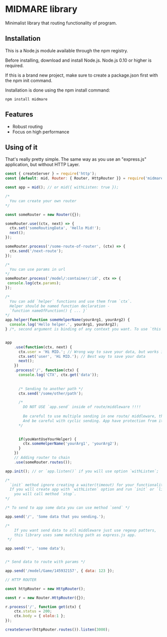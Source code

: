 # MIDMARE library

Minimalist library that routing functionality of program.

## Installation

This is a Node.js module available through the npm registry.

Before installing, download and install Node.js. Node.js 0.10 or higher is required.

If this is a brand new project, make sure to create a package.json first with the npm init command.

Installation is done using the npm install command:

```npm install midmare```

## Features

* Robust routing
* Focus on high performance

## Using of it

That's really pretty simple. The same way as you use an "express.js" application,
but without HTTP Layer.

```js
const { createServer } = require('http');
const {default: mid, Router: { Router, HttpRouter }} = require('midmare');

const app = mid(); // or mid({ withListen: true });

/*
  You can create your own router
*/

const someRouter = new Router({});

someRouter.use((ctx, next) => {
  ctx.set('someRoutingData', 'Hello Mid!');
  next();
});

someRouter.process('/some-route-of-router', (ctx) => {
  ctx.send('/next-route');
});

/*
  You can use params in url
*/
someRouter.process('/model/:container/:id', ctx => {
 console.log(ctx.params);
});

/* 
  You can add `helper` functions and use them from `ctx`.
  Helper should be named function declaration - 
  `function nameOfFunction() { ... }`
*/
app.helper(function someHelperName(yourArg1, yourArg2) {
  console.log('Hello helper.', yourArg1, yourArg2);
} /*, second argument is binding of any context you want. To use `this` in function. */);


app
    .use(function(ctx, next) {
      ctx.user = 'Hi MID.'; // Wrong way to save your data, but works in current iteration context.
      ctx.set('user', 'Hi MID.'); // Best way to save your data
      next();
    })
    .process('/', function(ctx) {
      console.log('CTX', ctx.get('data'));
      
      
      /* Sending to another path */
      ctx.send('/some/other/path');

      /*
        DO NOT USE `app.send` inside of route/middleware !!!!
      
        Be careful to use multiple sending in one route/ middleware, that can overload your app.
        And be careful with cyclic sending. App have protection from it.
      */
      

      if(youWantUseYourHelper) {
        ctx.someHelperName('yourArg1', 'yourArg2');
      }
    })
    // Adding router to chain
    .use(someRouter.routes());

app.init(); // or `app.listen()` if you will use option `withListen`;

/*
  `init` method ignore creating a waiter(timeout) for your functionality.
  If you will create app with `withListen` option and run `init` or `listen`, your application will not be closed until
    you will call method `stop`.
*/

/* To send to app some data you can use method `send` */

app.send('/', 'Some data that you sending.');

/* 
    If you want send data to all middleware just use regexp patters,
    this library uses same matching path as express.js app.
 */

app.send('*', 'some data');


/* Send data to route with params */

app.send('/model/Game/145932157', { data: 123 });

// HTTP ROUTER

const httpRouter = new HttpRouter();

const r = new Router.HttpRouter({});

r.process('/', function get(ctx) {
    ctx.status = 200;
    ctx.body = { ololo:1 };
});

createServer(httpRouter.routes()).listen(3000);
```

